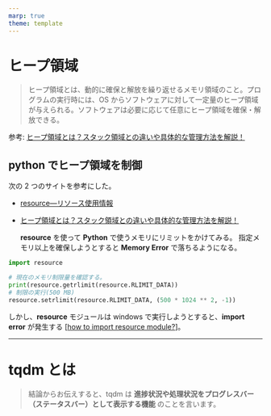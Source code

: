 ```yaml
---
marp: true
theme: template
---
```


# ヒープ領域

> ヒープ領域とは、動的に確保と解放を繰り返せるメモリ領域のこと。プログラムの実行時には、OS からソフトウェアに対して一定量のヒープ領域が与えられる。ソフトウェアは必要に応じて任意にヒープ領域を確保・解放できる。

参考: [ヒープ領域とは？スタック領域との違いや具体的な管理方法を解説！](https://it-trend.jp/development_tools/article/32-0041)

## python でヒープ領域を制御

次の 2 つのサイトを参考にした。

- [resource—リソース使用情報](https://docs.python.org/3/library/resource.html)
- [ヒープ領域とは？スタック領域との違いや具体的な管理方法を解説！](https://it-trend.jp/development_tools/article/32-0041)

  **resource** を使って **Python** で使うメモリにリミットをかけてみる。
  指定メモリ以上を確保しようとすると **Memory Error** で落ちるようになる。

```python
import resource

# 現在のメモリ制限量を確認する。
print(resource.getrlimit(resource.RLIMIT_DATA))
# 制限の実行(500 MB)
resource.setrlimit(resource.RLIMIT_DATA, (500 * 1024 ** 2, -1))
```

しかし、**resource** モジュールは windows で実行しようとすると、**import error** が発生する [[how to import resource module?](https://stackoverflow.com/questions/49232580/how-to-import-resource-module)]。

---

# tqdm とは

> 結論からお伝えすると、tqdm は **進捗状況や処理状況をプログレスバー（ステータスバー）として表示する機能** のことを言います。

